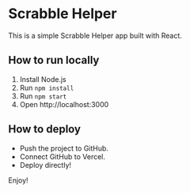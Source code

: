 # Scrabble Helper

This is a simple Scrabble Helper app built with React.

## How to run locally

1. Install Node.js
2. Run `npm install`
3. Run `npm start`
4. Open http://localhost:3000

## How to deploy

- Push the project to GitHub.
- Connect GitHub to Vercel.
- Deploy directly!

Enjoy!